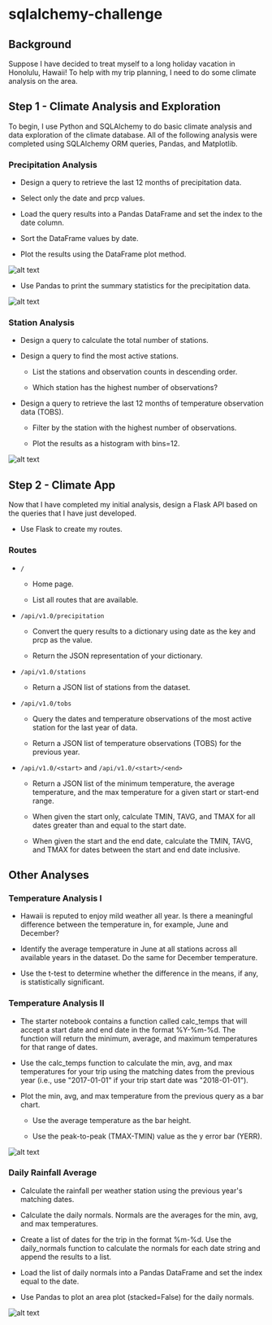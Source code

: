 # sqlalchemy-challenge

## Background

Suppose I have decided to treat myself to a long holiday vacation in Honolulu, Hawaii! To help with my trip planning, I need to do some climate analysis on the area.

## Step 1 - Climate Analysis and Exploration

To begin, I use Python and SQLAlchemy to do basic climate analysis and data exploration of the climate database. All of the following analysis were completed using SQLAlchemy ORM queries, Pandas, and Matplotlib.

### Precipitation Analysis

- Design a query to retrieve the last 12 months of precipitation data.


- Select only the date and prcp values.


- Load the query results into a Pandas DataFrame and set the index to the date column.


- Sort the DataFrame values by date.


- Plot the results using the DataFrame plot method.

![alt text](https://github.com/SeanPei-coder/sqlalchemy-challenge/blob/main/images/precipitation.png)

- Use Pandas to print the summary statistics for the precipitation data.

![alt text](https://github.com/SeanPei-coder/sqlalchemy-challenge/blob/main/images/describe.png)


### Station Analysis

- Design a query to calculate the total number of stations.


- Design a query to find the most active stations.

  - List the stations and observation counts in descending order.


  - Which station has the highest number of observations?


- Design a query to retrieve the last 12 months of temperature observation data (TOBS).


  - Filter by the station with the highest number of observations.


  - Plot the results as a histogram with bins=12.
  
![alt text](https://github.com/SeanPei-coder/sqlalchemy-challenge/blob/main/images/station-histogram.png) 

## Step 2 - Climate App
Now that I have completed my initial analysis, design a Flask API based on the queries that I have just developed.

- Use Flask to create my routes.

### Routes

- `/`


  - Home page.


  - List all routes that are available.




- `/api/v1.0/precipitation`


  - Convert the query results to a dictionary using date as the key and prcp as the value.


  - Return the JSON representation of your dictionary.




- `/api/v1.0/stations`

  - Return a JSON list of stations from the dataset.



- `/api/v1.0/tobs`


  - Query the dates and temperature observations of the most active station for the last year of data.


  - Return a JSON list of temperature observations (TOBS) for the previous year.




- `/api/v1.0/<start>` and `/api/v1.0/<start>/<end>`


  - Return a JSON list of the minimum temperature, the average temperature, and the max temperature for a given start or start-end range.

  - When given the start only, calculate TMIN, TAVG, and TMAX for all dates greater than and equal to the start date.

  - When given the start and the end date, calculate the TMIN, TAVG, and TMAX for dates between the start and end date inclusive.
  
## Other Analyses
  
### Temperature Analysis I

- Hawaii is reputed to enjoy mild weather all year. Is there a meaningful difference between the temperature in, for example, June and December?


- Identify the average temperature in June at all stations across all available years in the dataset. Do the same for December temperature.


- Use the t-test to determine whether the difference in the means, if any, is statistically significant. 

### Temperature Analysis II

- The starter notebook contains a function called calc_temps that will accept a start date and end date in the format %Y-%m-%d. The function will return the minimum, average, and maximum temperatures for that range of dates.


- Use the calc_temps function to calculate the min, avg, and max temperatures for your trip using the matching dates from the previous year (i.e., use "2017-01-01" if your trip start date was "2018-01-01").


- Plot the min, avg, and max temperature from the previous query as a bar chart.


  - Use the average temperature as the bar height.


  - Use the peak-to-peak (TMAX-TMIN) value as the y error bar (YERR).
  
![alt text](https://github.com/SeanPei-coder/sqlalchemy-challenge/blob/main/images/temperature.png)

### Daily Rainfall Average

- Calculate the rainfall per weather station using the previous year's matching dates.


- Calculate the daily normals. Normals are the averages for the min, avg, and max temperatures.


- Create a list of dates for the trip in the format %m-%d. Use the daily_normals function to calculate the normals for each date string and append the results to a list.


- Load the list of daily normals into a Pandas DataFrame and set the index equal to the date.


- Use Pandas to plot an area plot (stacked=False) for the daily normals.

![alt text](https://github.com/SeanPei-coder/sqlalchemy-challenge/blob/main/images/daily-normals.png)




